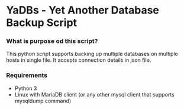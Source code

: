 # YaDBs - Yet Another Database Backup Script
### What is purpose od this script?
This python script supports backing up multiple databases on multiple hosts in single file. It accepts connection details in json file. 

### Requirements
* Python 3
* Linux with MariaDB client (or any other mysql client that supports mysqldump command)
